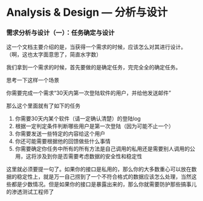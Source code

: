 # Analysis & Design — 分析与设计
### 需求分析与设计（一）：任务确定与设计

这一个文档主要介绍的是，当获得一个需求的时候，应该怎么对其进行设计。（啊，这也太字面意思了，简直水字数）

我们拿到一个需求的时候，首先要做的是确定任务，完完全全的确定任务。

思考一下这样一个场景

你需要完成一个需求“30天内第一次登陆软件的用户，并给他发送邮件”

那么这个里面就有了如下的任务

1. 你需要30天内某个软件（请一定确认清楚）的登陆log
2. 根据一定判定条件判断哪些用户是第一次登陆（因为可能不止一个）
3. 你需要发送一些特定的内容给这个用户
4. 你还可能需要根据他的回馈做些什么事情
5. 你需要确定你任务中所有的所有方法是自己调用的私用还是需要别人调用的公用，这将涉及到你是否需要考虑数据的安全性和稳定性

这里就必须要提一句了。如果你的接口是私用的，那么你的大多数重心可以放在数据的稳定性上，就是万一自己捞到了一个不符合格式的数据应该怎么处理，当然这些都是少数情况。但是如果你的接口是暴露出来的，那么你就需要防护那些搞事儿的渗透测试工程师了

